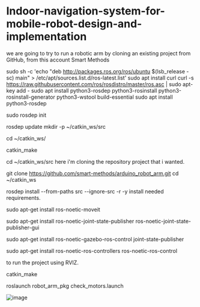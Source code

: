 # Indoor-navigation-system-for-mobile-robot-design-and-implementation

we are going to try to run a robotic arm by cloning an existing project from GitHub, from this account Smart Methods


sudo sh -c 'echo "deb http://packages.ros.org/ros/ubuntu $(lsb_release -sc) main" > /etc/apt/sources.list.d/ros-latest.list'
sudo apt install curl
curl -s https://raw.githubusercontent.com/ros/rosdistro/master/ros.asc | sudo apt-key add -
sudo apt install python3-rosdep python3-rosinstall python3-rosinstall-generator python3-wstool build-essential
sudo apt install python3-rosdep

sudo rosdep init

rosdep update
mkdir -p ~/catkin_ws/src

cd ~/catkin_ws/

catkin_make

cd ~/catkin_ws/src
here i'm cloning the repository project that i wanted.

git clone https://github.com/smart-methods/arduino_robot_arm.git 
cd ~/catkin_ws

rosdep install --from-paths src --ignore-src -r -y
install needed requirements.

sudo apt-get install ros-noetic-moveit

sudo apt-get install ros-noetic-joint-state-publisher ros-noetic-joint-state-publisher-gui

sudo apt-get install ros-noetic-gazebo-ros-control joint-state-publisher

sudo apt-get install ros-noetic-ros-controllers ros-noetic-ros-control

to run the project using RVIZ.

catkin_make

roslaunch robot_arm_pkg check_motors.launch



![image](https://user-images.githubusercontent.com/86796891/181669910-5719d67b-bc8b-49f4-bb99-5b210245f30f.png)

